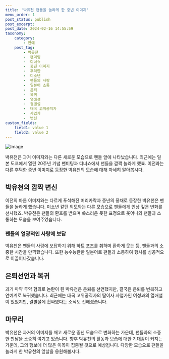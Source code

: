 ```yaml
---
title: '박유천 팬들을 놀라게 한 중년 이미지'
menu_order: 1
post_status: publish
post_excerpt: 
post_date: 2024-02-16 14:55:59
taxonomy:
    category:
        - 연예
    post_tag:
        - 박유천
        -  팬미팅
        -  디너쇼
        -  중년 이미지
        -  후덕한
        -  미소년
        -  팬들의 사랑
        -  일본어 소통
        -  은퇴
        -  복귀
        -  열애설
        -  결별설
        -  태국 고위공직자
        -  사업가
        -  변신
custom_fields:
    field1: value 1
    field2: value 2
---
```


![Image](https://mimgnews.pstatic.net/image/016/2024/02/10/20240210050018_0_20240210164206544.jpg?type=w540)

박유천은 과거 이미지와는 다른 새로운 모습으로 팬들 앞에 나타났습니다. 최근에는 일본 도쿄에서 열린 20주년 기념 팬미팅과 디너쇼에서 팬들을 깜짝 놀라게 했죠. 이전과는 다른 후덕한 중년 이미지로 등장한 박유천의 모습에 대해 자세히 알아봅시다.
## 박유천의 깜짝 변신
이전의 마른 이미지와는 다르게 푸석해진 머리카락과 중년의 풍채로 등장한 박유천은 팬들을 놀라게 했습니다. 미소년 같던 외모와는 다른 모습으로 팬들에게 인상 깊은 변화를 선사했죠. 박유천은 팬들의 환호를 받으며 쑥스러운 듯한 표정으로 웃어나와 팬들과 소통하는 모습을 보여주었습니다.
### 팬들의 열광적인 사랑에 보답
박유천은 팬들의 사랑에 보답하기 위해 하트 포즈를 취하며 환하게 웃는 등, 팬들과의 소중한 시간을 만끽했습니다. 또한 능수능란한 일본어로 팬들과 소통하여 행사를 성공적으로 이끌어나갔습니다.
## 은퇴선언과 복귀
과거 마약 투약 혐의로 논란이 된 박유천은 은퇴를 선언했지만, 결국은 은퇴를 번복하고 연예계로 복귀했습니다. 최근에는 태국 고위공직자의 딸이자 사업가인 여성과의 열애설이 있었지만, 결별설에 휩싸였다는 소식도 전해졌습니다.
## 마무리
박유천은 과거의 이미지를 깨고 새로운 중년 모습으로 변화하는 가운데, 팬들과의 소중한 만남을 소중히 여기고 있습니다. 향후 박유천의 활동과 모습에 대한 기대감이 커지는 가운데, 그의 행보에 더 많은 이목이 집중될 것으로 예상됩니다. 다양한 모습으로 팬들을 놀라게 한 박유천의 앞날을 응원해봅시다.
